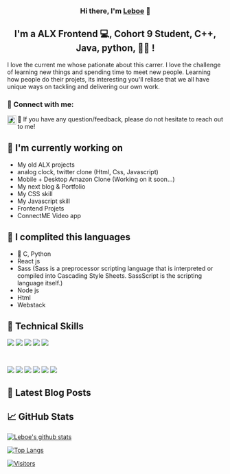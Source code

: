 

<h3 align="center">
Hi there, I'm <a href="#" target="_blank" rel="noreferrer">Leboe</a> 👋
</h3>

<h2 align="center">
I'm a ALX Frontend 💻, Cohort 9 Student, C++, Java, python, 👩‍💻 !
</h2> 

I love the current me whose pationate about this carrer. I love the challenge of learning new things and spending time to meet new people. Learning how people do their projets, its interesting you'll reliase that we all have unique ways on tackling and delivering our own work. 

### 🤝 Connect with me:

<a href="https://www.linkedin.com/
leboe-oarabile-godfrey-b1457a1b3
/"><img align="left" src="https://raw.githubusercontent.com/https://medium.com/@og.leboe/https://medium.com/@og.leboe/main/images/linkedin.svg" alt="Leboe Godfrey | LinkedIn" width="21px"/></a>


- 💬 If you have any question/feedback, please do not hesitate to reach out to me!

## 🔭 I'm currently working on

- My old ALX projects
- analog clock, twitter clone (Html, Css, Javascript)
- Mobile + Desktop Amazon Clone (Working on it soon...)
- My next blog & Portfolio
- My CSS skill
- My Javascript skill
- Frontend Projets
- ConnectME Video app

## 🌱 I complited this languages

- 📱 C, Python
- React js
- Sass (Sass is a preprocessor scripting language that is interpreted or compiled into Cascading Style Sheets. SassScript is the scripting language itself.)
- Node js
- Html
- Webstack


## 💼 Technical Skills

![](https://img.shields.io/badge/Code-HTML5-informational?style=flat&logo=HTML5&color=E34F26)
![](https://img.shields.io/badge/Style-CSS3-informational?style=flat&logo=CSS3&color=1572B6)
![](https://img.shields.io/badge/Style-styled--components-informational?style=flat&logo=styled-components&color=DB7093)
![](https://img.shields.io/badge/Style-Bootstrap-informational?style=flat&logo=Bootstrap&color=7952B3)
![](https://img.shields.io/badge/Code-JavaScript-informational?style=flat&logo=JavaScript&color=F7DF1E)

</br>

![](https://img.shields.io/badge/Tools-Figma-informational?style=flat&logo=Figma&color=F24E1E)
![](https://img.shields.io/badge/Tools-NPM-informational?style=flat&logo=NPM&color=CB3837)
![](https://img.shields.io/badge/Tools-Heroku-informational?style=flat&logo=Heroku&color=430098)
![](https://img.shields.io/badge/Tools-Netlify-informational?style=flat&logo=netlify&color=00C7B7)
![](https://img.shields.io/badge/Tools-Git-informational?style=flat&logo=Git&color=F05032)
![](https://img.shields.io/badge/Tools-GitHub-informational?style=flat&logo=GitHub&color=181717)

## 📝 Latest Blog Posts

## 📈 GitHub Stats 

[![Leboe's github stats](https://github-readme-stats.vercel.app/api?username=Leboe3002)](https://github.com/Leboe3002)

[![Top Langs](https://github-readme-stats.vercel.app/api/top-langs/?username=Leboe3002&layout=compact)](https://github.com/Leboe3002)

[![Visitors](https://visitor-badge.glitch.me/badge?page_id=Leboe3002.Leboe3002)](https://github.com/Leboe3002)
<!--
**Leboe3002/Leboe3002** is a ✨ _special_ ✨ repository because its `README.md` (this file) appears on your GitHub profile.

Here are some ideas to get you started:

- 🔭 I’m currently working on ...
- 🌱 I’m currently learning ...
- 👯 I’m looking to collaborate on ...
- 🤔 I’m looking for help with ...
- 💬 Ask me about ...
- 📫 How to reach me: ...
- 😄 Pronouns: ...
- ⚡ Fun fact: ...
-->
